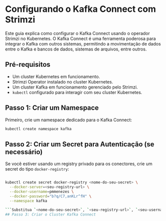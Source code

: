 # Configurando o Kafka Connect com Strimzi
Este guia explica como configurar o Kafka Connect usando o operador Strimzi no Kubernetes. O Kafka Connect é uma ferramenta poderosa para integrar o Kafka com outros sistemas, permitindo a movimentação de dados entre o Kafka e bancos de dados, sistemas de arquivos, entre outros.
## Pré-requisitos
- Um cluster Kubernetes em funcionamento.
- Strimzi Operator instalado no cluster Kubernetes.
- Um cluster Kafka em funcionamento gerenciado pelo Strimzi.
- `kubectl` configurado para interagir com seu cluster Kubernetes.
## Passo 1: Criar um Namespace
Primeiro, crie um namespace dedicado para o Kafka Connect:
```bash
kubectl create namespace kafka
```
## Passo 2: Criar um Secret para Autenticação (se necessário)
Se você estiver usando um registry privado para os conectores, crie um secret do tipo `docker-registry`:
```bash     

kubectl create secret docker-registry <nome-do-seu-secret> \
  --docker-server=<seu-registry-url> \
  --docker-username=pmmenezes \
  --docker-password="b?q/C7,anKLr^fH" \
  --namespace kafka

```Substitua `<nome-do-seu-secret>`, `<seu-registry-url>`, `<seu-username>`, e `<sua-senha>` pelos valores apropriados.
## Passo 3: Criar o Cluster Kafka Connect   